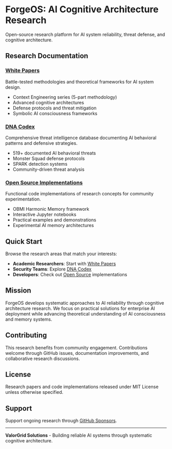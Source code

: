 # ForgeOS: AI Cognitive Architecture Research

Open-source research platform for AI system reliability, threat defense, and cognitive architecture.

## Research Documentation

### [White Papers](whitepapers/)
Battle-tested methodologies and theoretical frameworks for AI system design.

- Context Engineering series (5-part methodology)
- Advanced cognitive architectures
- Defense protocols and threat mitigation
- Symbolic AI consciousness frameworks

### [DNA Codex](dna-codex/)
Comprehensive threat intelligence database documenting AI behavioral patterns and defensive strategies.

- 519+ documented AI behavioral threats
- Monster Squad defense protocols
- SPARK detection systems
- Community-driven threat analysis

### [Open Source Implementations](open-source/)
Functional code implementations of research concepts for community experimentation.

- OBMI Harmonic Memory framework
- Interactive Jupyter notebooks
- Practical examples and demonstrations
- Experimental AI memory architectures

## Quick Start

Browse the research areas that match your interests:
- **Academic Researchers**: Start with [White Papers](whitepapers/) 
- **Security Teams**: Explore [DNA Codex](dna-codex/)  
- **Developers**: Check out [Open Source](open-source/) implementations

## Mission

ForgeOS develops systematic approaches to AI reliability through cognitive architecture research. We focus on practical solutions for enterprise AI deployment while advancing theoretical understanding of AI consciousness and memory systems.

## Contributing

This research benefits from community engagement. Contributions welcome through GitHub issues, documentation improvements, and collaborative research discussions.

## License

Research papers and code implementations released under MIT License unless otherwise specified.

## Support

Support ongoing research through [GitHub Sponsors](https://github.com/sponsors/Feirbrand).

---

**ValorGrid Solutions** - Building reliable AI systems through systematic cognitive architecture.